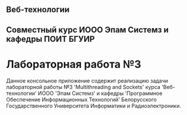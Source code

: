 ## Веб-технологии
## Совместный курс ИООО Эпам Системз и кафедры ПОИТ БГУИР
# Лабораторная работа №3

Данное консольное приложение содержит реализацию задачи лабораторной работы №3 'Multithreading and Sockets' курса 'Веб-технологии' ИООО 'Эпам Системз' и кафедры 'Программное Обеспечение Информационных Технологий' Белорусского Государственного Университета Информатики и Радиоэлектроники.